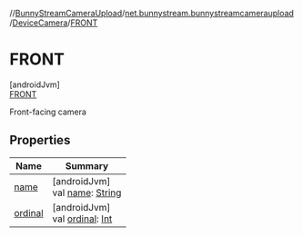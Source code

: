 //[BunnyStreamCameraUpload](../../../../index.md)/[net.bunnystream.bunnystreamcameraupload](../../index.md)/[DeviceCamera](../index.md)/[FRONT](index.md)

# FRONT

[androidJvm]\
[FRONT](index.md)

Front-facing camera

## Properties

| Name | Summary |
|---|---|
| [name](index.md#-372974862%2FProperties%2F-1558951044) | [androidJvm]<br>val [name](index.md#-372974862%2FProperties%2F-1558951044): [String](https://kotlinlang.org/api/latest/jvm/stdlib/kotlin-stdlib/kotlin/-string/index.html) |
| [ordinal](index.md#-739389684%2FProperties%2F-1558951044) | [androidJvm]<br>val [ordinal](index.md#-739389684%2FProperties%2F-1558951044): [Int](https://kotlinlang.org/api/latest/jvm/stdlib/kotlin-stdlib/kotlin/-int/index.html) |
